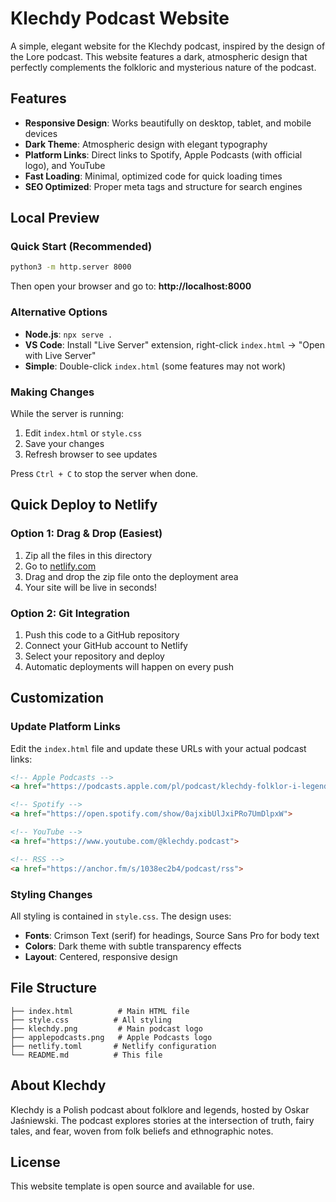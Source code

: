 # Klechdy Podcast Website

A simple, elegant website for the Klechdy podcast, inspired by the design of the Lore podcast. This website features a dark, atmospheric design that perfectly complements the folkloric and mysterious nature of the podcast.

## Features

- **Responsive Design**: Works beautifully on desktop, tablet, and mobile devices
- **Dark Theme**: Atmospheric design with elegant typography
- **Platform Links**: Direct links to Spotify, Apple Podcasts (with official logo), and YouTube
- **Fast Loading**: Minimal, optimized code for quick loading times
- **SEO Optimized**: Proper meta tags and structure for search engines

## Local Preview

### Quick Start (Recommended)
```bash
python3 -m http.server 8000
```
Then open your browser and go to: **http://localhost:8000**

### Alternative Options
- **Node.js**: `npx serve .`
- **VS Code**: Install "Live Server" extension, right-click `index.html` → "Open with Live Server"
- **Simple**: Double-click `index.html` (some features may not work)

### Making Changes
While the server is running:
1. Edit `index.html` or `style.css`
2. Save your changes
3. Refresh browser to see updates

Press `Ctrl + C` to stop the server when done.

## Quick Deploy to Netlify

### Option 1: Drag & Drop (Easiest)
1. Zip all the files in this directory
2. Go to [netlify.com](https://netlify.com)
3. Drag and drop the zip file onto the deployment area
4. Your site will be live in seconds!

### Option 2: Git Integration
1. Push this code to a GitHub repository
2. Connect your GitHub account to Netlify
3. Select your repository and deploy
4. Automatic deployments will happen on every push

## Customization

### Update Platform Links
Edit the `index.html` file and update these URLs with your actual podcast links:

```html
<!-- Apple Podcasts -->
<a href="https://podcasts.apple.com/pl/podcast/klechdy-folklor-i-legendy-polskie/id1810066954">

<!-- Spotify -->
<a href="https://open.spotify.com/show/0ajxibUlJxiPRo7UmDlpxW">

<!-- YouTube -->
<a href="https://www.youtube.com/@klechdy.podcast">

<!-- RSS -->
<a href="https://anchor.fm/s/1038ec2b4/podcast/rss">
```

### Styling Changes
All styling is contained in `style.css`. The design uses:
- **Fonts**: Crimson Text (serif) for headings, Source Sans Pro for body text
- **Colors**: Dark theme with subtle transparency effects
- **Layout**: Centered, responsive design

## File Structure

```
├── index.html          # Main HTML file
├── style.css          # All styling
├── klechdy.png         # Main podcast logo
├── applepodcasts.png   # Apple Podcasts logo
├── netlify.toml       # Netlify configuration
└── README.md          # This file
```

## About Klechdy

Klechdy is a Polish podcast about folklore and legends, hosted by Oskar Jaśniewski. The podcast explores stories at the intersection of truth, fairy tales, and fear, woven from folk beliefs and ethnographic notes.

## License

This website template is open source and available for use. 